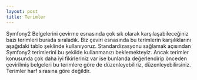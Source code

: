 ```yaml
---
layout: post
title: Terimler
---
```


Symfony2 Belgelerini çevirme esnasında çok sık olarak karşılaşabileceğiniz
bazı terimleri burada sıraladık. Biz çeviri esnasında bu terimlerin karşılıklarını
aşağıdaki tablo şeklinde kullanıyoruz. Standardizasyonu sağlamak açısından
Symfony2 terimlerini bu şekilde kullanmanızı beklemekteyiz. Ancak terimler
konusunda çok daha iyi fikirleriniz var ise bunlarıda değerlendirip önceden
çevirilmiş belgeleri bu terimlere göre de düzenleyebiliriz, düzenleyebilirsiniz.
Terimler harf sırasına göre değildir.


